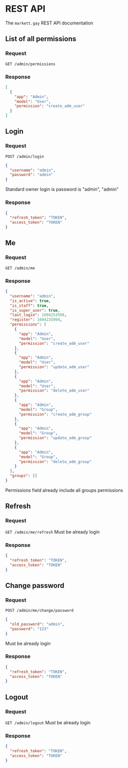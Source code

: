 # REST API

The `markett.gay` REST API documentation

## List of all permissions

### Request

`GET /admin/permissions`

### Response

```json
[
  {
    "app": "Admin",
    "model": "User",
    "permission": "create_adm_user"
  }
]
```

## Login

### Request

`POST /admin/login`

```json
{
  "username": "admin",
  "password": "admin"
}
```

Standard owner login is password is "admin", "admin"

### Response

```json
{
  "refresh_token": "TOKEN",
  "access_token": "TOKEN"
}
```

## Me

### Request

`GET /admin/me`

### Response

```json
{
  "username": "admin",
  "is_active": true,
  "is_staff": true,
  "is_super_user": true,
  "last_login": 1694253508,
  "register": 1694235994,
  "permissions": [
    {
      "app": "Admin",
      "model": "User",
      "permission": "create_adm_user"
    },
    {
      "app": "Admin",
      "model": "User",
      "permission": "update_adm_user"
    },
    {
      "app": "Admin",
      "model": "User",
      "permission": "delete_adm_user"
    },
    {
      "app": "Admin",
      "model": "Group",
      "permission": "create_adm_group"
    },
    {
      "app": "Admin",
      "model": "Group",
      "permission": "update_adm_group"
    },
    {
      "app": "Admin",
      "model": "Group",
      "permission": "delete_adm_group"
    }
  ],
  "groups": []
}
```

Permissions field already include all groups permissions

## Refresh

### Request

`GET /admin/me/refresh`
Must be already login

### Response

```json
{
  "refresh_token": "TOKEN",
  "access_token": "TOKEN"
}
```

## Change password

### Request

`POST /admin/me/change/password`

```json
{
  "old_password": "admin",
  "password": "123"
}
```

Must be already login

### Response

```json
{
  "refresh_token": "TOKEN",
  "access_token": "TOKEN"
}
```

## Logout

### Request

`GET /admin/logout`
Must be already login

### Response

```json
{
  "refresh_token": "TOKEN",
  "access_token": "TOKEN"
}
```
